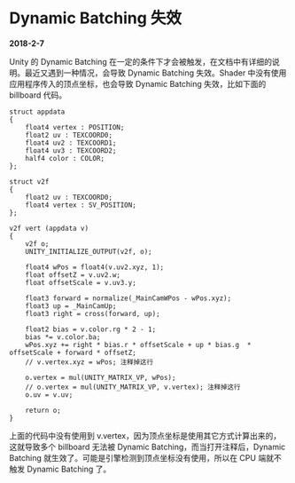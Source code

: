 # Dynamic Batching 失效

**2018-2-7**

Unity 的 Dynamic Batching 在一定的条件下才会被触发，在文档中有详细的说明。最近又遇到一种情况，会导致 Dynamic Batching 失效。Shader 中没有使用应用程序传入的顶点坐标，也会导致 Dynamic Batching 失效，比如下面的 billboard 代码。

	struct appdata
	{
		float4 vertex : POSITION;
		float2 uv : TEXCOORD0;
		float4 uv2 : TEXCOORD1;
		float4 uv3 : TEXCOORD2;
		half4 color : COLOR;
	};

	struct v2f
	{
		float2 uv : TEXCOORD0;
		float4 vertex : SV_POSITION;
	};

	v2f vert (appdata v)
	{
		v2f o;
		UNITY_INITIALIZE_OUTPUT(v2f, o);
		
		float4 wPos = float4(v.uv2.xyz, 1);
		float offsetZ = v.uv2.w;
		float offsetScale = v.uv3.y;

		float3 forward = normalize(_MainCamWPos - wPos.xyz);
		float3 up = _MainCamUp;
		float3 right = cross(forward, up);

		float2 bias = v.color.rg * 2 - 1;
		bias *= v.color.ba;
		wPos.xyz += right * bias.r * offsetScale + up * bias.g  * offsetScale + forward * offsetZ;
		// v.vertex.xyz = wPos; 注释掉这行

		o.vertex = mul(UNITY_MATRIX_VP, wPos);
		// o.vertex = mul(UNITY_MATRIX_VP, v.vertex); 注释掉这行
		o.uv = v.uv;
		
		return o;
	}

上面的代码中没有使用到 v.vertex，因为顶点坐标是使用其它方式计算出来的，这就导致多个 billboard 无法被 Dynamic Batching，而当打开注释后，Dynamic Batching 就生效了。可能是引擎检测到顶点坐标没有使用，所以在 CPU 端就不触发 Dynamic Batching 了。